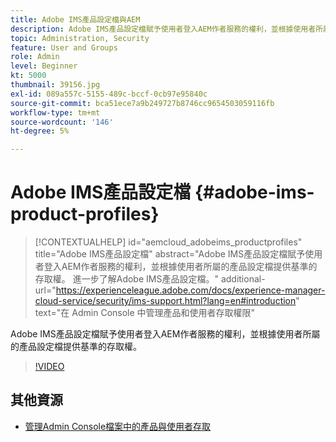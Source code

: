```yaml
---
title: Adobe IMS產品設定檔與AEM
description: Adobe IMS產品設定檔賦予使用者登入AEM作者服務的權利，並根據使用者所屬的產品設定檔提供基準的存取權。
topic: Administration, Security
feature: User and Groups
role: Admin
level: Beginner
kt: 5000
thumbnail: 39156.jpg
exl-id: 089a557c-5155-489c-bccf-0cb97e95840c
source-git-commit: bca51ece7a9b249727b8746cc9654503059116fb
workflow-type: tm+mt
source-wordcount: '146'
ht-degree: 5%

---
```


# Adobe IMS產品設定檔 {#adobe-ims-product-profiles}

>[!CONTEXTUALHELP]
>id="aemcloud_adobeims_productprofiles"
>title="Adobe IMS產品設定檔"
>abstract="Adobe IMS產品設定檔賦予使用者登入AEM作者服務的權利，並根據使用者所屬的產品設定檔提供基準的存取權。 進一步了解Adobe IMS產品設定檔。"
>additional-url="https://experienceleague.adobe.com/docs/experience-manager-cloud-service/security/ims-support.html?lang=en#introduction" text="在 Admin Console 中管理產品和使用者存取權限"

Adobe IMS產品設定檔賦予使用者登入AEM作者服務的權利，並根據使用者所屬的產品設定檔提供基準的存取權。

>[!VIDEO](https://video.tv.adobe.com/v/39156/?quality=12&learn=on)

## 其他資源

+ [管理Admin Console檔案中的產品與使用者存取](https://experienceleague.adobe.com/docs/experience-manager-cloud-service/security/ims-support.html#managing-products-and-user-access-in-admin-console)
